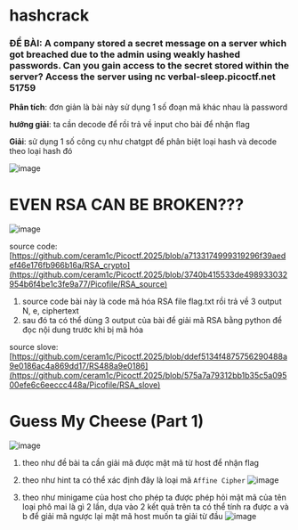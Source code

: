 # hashcrack
<h3>ĐỀ BÀI: A company stored a secret message on a server which got breached due to the admin using weakly hashed passwords. Can you gain access to the secret stored within the server? Access the server using nc verbal-sleep.picoctf.net 51759 </h3>

**Phân tích**: đơn giản là bài này sử dụng 1 số đoạn mã khác nhau là password

**hướng giải**: ta cần decode để rồi trả về input cho bài để nhận flag

**Giải**:
sử dụng 1 số công cụ như chatgpt để phân biệt loại hash và decode theo loại hash đó

![image](https://github.com/user-attachments/assets/8d898bed-b3bb-4dfa-9c99-56d7faf4b04a)


# EVEN RSA CAN BE BROKEN???

![image](https://github.com/user-attachments/assets/5efc8ef8-6b7c-462d-881c-1589163d59ee)

source code: [https://github.com/ceram1c/Picoctf.2025/blob/a7133174999319296f39aedef46e176fb966b16a/RSA_crypto](https://github.com/ceram1c/Picoctf.2025/blob/3740b415533de498933032954b6f4be1c3fe9a77/Picofile/RSA_source)

1. source code bài này là code mã hóa RSA file flag.txt rồi trả về 3 output N, e, ciphertext
2. sau đó ta có thể dùng 3 output của bài để giải mã RSA bằng python để đọc nội dung trước khi bị mã hóa

source slove: [https://github.com/ceram1c/Picoctf.2025/blob/ddef5134f4875756290488a9e0186ac4a869dd17/RS488a9e0186](https://github.com/ceram1c/Picoctf.2025/blob/575a7a79312bb1b35c5a09500efe6c6eeccc448a/Picofile/RSA_slove)

# Guess My Cheese (Part 1)

![image](https://github.com/user-attachments/assets/14afb021-905c-49d7-8355-1c0c89bb05b1)

1. theo như đề bài ta cần giải mã được mật mã từ host để nhận flag
2. theo như hint ta có thể xác định đây là loại mã `Affine Cipher`
![image](https://github.com/user-attachments/assets/3e7da9f5-38ad-4992-8a10-97c03095fb54)


3. theo như minigame của host cho phép ta được phép hỏi mật mã của tên loại phô mai là gì 2 lần, dựa vào 2 kết quả trên ta có thể tính ra được a và b để giải mã ngược lại mật mã host muốn ta giải từ đầu
![image](https://github.com/user-attachments/assets/89e26d0d-bee1-4612-a913-782222b25add)


